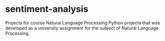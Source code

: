 # sentiment-analysis
Projects for course Natural Language Processing
Python projects that was developed as a university assignment for the subject of Natural Language Processing.
